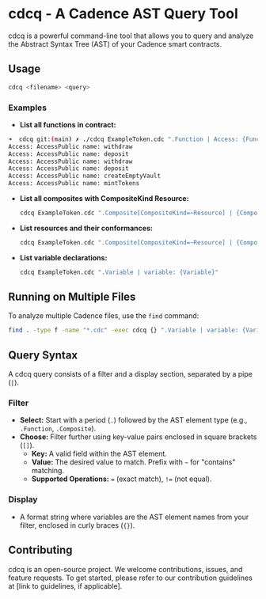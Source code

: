 # cdcq - A Cadence AST Query Tool

cdcq is a powerful command-line tool that allows you to query and analyze the Abstract Syntax Tree (AST) of your Cadence smart contracts. 

## Usage

```bash
cdcq <filename> <query>
```

### Examples

* **List all functions in contract:**

```bash
➜  cdcq git:(main) ✗ ./cdcq ExampleToken.cdc ".Function | Access: {Function.Access} name: {Function.Identifier}"
Access: AccessPublic name: withdraw
Access: AccessPublic name: deposit
Access: AccessPublic name: withdraw
Access: AccessPublic name: deposit
Access: AccessPublic name: createEmptyVault
Access: AccessPublic name: mintTokens
```

* **List all composites with CompositeKind Resource:**

   ```bash
   cdcq ExampleToken.cdc ".Composite[CompositeKind=~Resource] | {Composite.Identifier}"
   ```

* **List resources and their conformances:**

   ```bash
   cdcq ExampleToken.cdc ".Composite[CompositeKind=~Resource] | {Composite.Identifier} {Composite.Conformances}" 
  ```

* **List variable declarations:**

   ```bash
   cdcq ExampleToken.cdc ".Variable | variable: {Variable}"     
   ```

## Running on Multiple Files

To analyze multiple Cadence files, use the `find` command:

```bash
find . -type f -name "*.cdc" -exec cdcq {} ".Variable | variable: {Variable}" \;
```

## Query Syntax

A cdcq query consists of a filter and a display section, separated by a pipe (`|`).

### Filter

* **Select:** Start with a period (`.`) followed by the AST element type (e.g., `.Function`, `.Composite`).
* **Choose:** Filter further using key-value pairs enclosed in square brackets (`[]`).
    * **Key:** A valid field within the AST element.
    * **Value:** The desired value to match. Prefix with `~` for "contains" matching.
    * **Supported Operations:** `=` (exact match), `!=` (not equal).

### Display

* A format string where variables are the AST element names from your filter, enclosed in curly braces (`{}`).

## Contributing

cdcq is an open-source project. We welcome contributions, issues, and feature requests. To get started, please refer to our contribution guidelines at [link to guidelines, if applicable].

